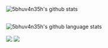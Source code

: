 ![5bhuv4n35h's github stats](https://github-readme-stats.vercel.app/api?username=5bhuv4n35h&show_icons=true&theme=dracula&count_private=true)<br>

<br>![5bhuv4n35h's github language stats](https://github-readme-stats.vercel.app/api/top-langs/?username=5bhuv4n35h&layout=compact&theme=dracula)<br>
<br>
![](https://img.shields.io/github/followers/5bhuv4n35h?label=FOllow&style=plastic)
![](https://img.shields.io/github/stars/5bhuv4n35h?style=social)
